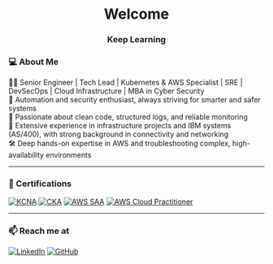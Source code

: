 <h1 align="center">Welcome</h1>
<h3 align="center">Keep Learning</h3>

### 💻 About Me

👨‍💻 Senior Engineer | Tech Lead | Kubernetes & AWS Specialist | SRE | DevSecOps | Cloud Infrastructure | MBA in Cyber Security  
🔐 Automation and security enthusiast, always striving for smarter and safer systems  
🧼 Passionate about clean code, structured logs, and reliable monitoring  
🧠 Extensive experience in infrastructure projects and IBM systems (AS/400), with strong background in connectivity and networking  
🛠️ Deep hands-on expertise in AWS and troubleshooting complex, high-availability environments  

---

### 🏅 Certifications

[![KCNA](https://img.shields.io/badge/KCNA-Certified-blue?logo=kubernetes)](https://www.credly.com/badges/SEU-KCNA-LINK) 
[![CKA](https://img.shields.io/badge/CKA-Certified-blueviolet?logo=kubernetes)](https://www.credly.com/earner/earned/badge/092885ca-6116-499b-bd85-bc30b98b5a62)
[![AWS SAA](https://img.shields.io/badge/AWS-Solutions_Architect_Associate-orange?logo=amazon-aws)]([https://www.credly.com/earner/earned/badge/d38addc3-6eb6-4e47-9336-170b5332deb0)
[![AWS Cloud Practitioner](https://img.shields.io/badge/AWS-Cloud_Practitioner-yellow?logo=amazon-aws)]([https://www.credly.com/badges/SEU-CLF-LINK](https://www.credly.com/earner/earned/badge/30af3cd3-d614-4c49-b785-bdfcfa33a8d5))


---
### 📫 Reach me at

[![LinkedIn](https://img.shields.io/badge/LinkedIn-blue?logo=linkedin&style=for-the-badge)](https://www.linkedin.com/in/alexandrelobaczewskigarcia/)
[![GitHub](https://img.shields.io/badge/GitHub-000?logo=github&style=for-the-badge)](https://github.com/lobaczewski)
